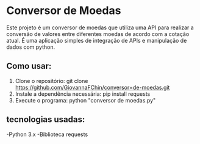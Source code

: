 # Conversor de Moedas
Este projeto é um conversor de moedas que utiliza uma API para realizar a conversão
de valores entre diferentes moedas de acordo com a cotação atual.
É uma aplicação simples de integração de APIs e manipulação de dados com python.

## Como usar:
1. Clone o repositório:
  git clone https://github.com/GiovannaFChin/conversor=de-moedas.git
2. Instale a dependência necessária:
  pip install requests
3. Execute o programa:
  python "conversor de moedas.py"

## tecnologias usadas:
-Python 3.x
-Biblioteca requests
